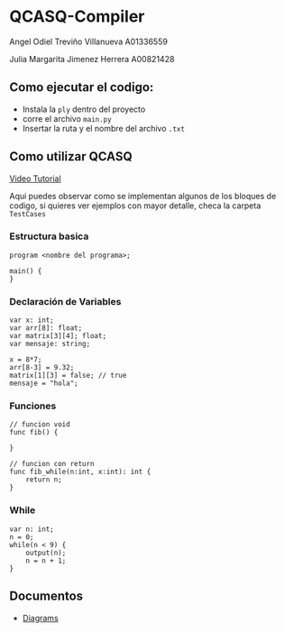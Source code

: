 # QCASQ-Compiler

Angel Odiel Treviño Villanueva A01336559

Julia Margarita Jimenez Herrera A00821428

## Como ejecutar el codigo:
 - Instala la ```ply``` dentro del proyecto
 - corre el archivo ```main.py```
 - Insertar la ruta y el nombre del archivo ```.txt```

## Como utilizar QCASQ
[Video Tutorial](https://youtu.be/v7wLawZVGso)

Aqui puedes observar como se implementan algunos de los bloques de codigo,
si quieres ver ejemplos con mayor detalle, checa la carpeta ```TestCases```

### Estructura basica
```
program <nombre del programa>;

main() {
}
```

### Declaración de Variables
```
var x: int;
var arr[8]: float;
var matrix[3][4]; float;
var mensaje: string;

x = 8*7;
arr[8-3] = 9.32;
matrix[1][3] = false; // true
mensaje = "hola";
```

### Funciones
```
// funcion void
func fib() {

}

// funcion con return
func fib_while(n:int, x:int): int {
    return n;
}
```

### While
```
var n: int;
n = 0;
while(n < 9) {
    output(n);
    n = n + 1;
}
```

## Documentos
- [Diagrams](https://lucid.app/lucidchart/invitations/accept/ceed37c7-75ad-4741-bd13-869e665169f7?viewport_loc=-11%2C-11%2C2219%2C1108%2C0_0)
